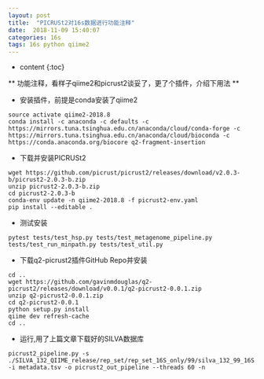 ```yaml
---
layout: post
title:  "PICRUSt2对16s数据进行功能注释"
date:  2018-11-09 15:40:07     
categories: 16s
tags: 16s python qiime2
---
```


* content
{:toc}

** 功能注释，看样子qiime2和picrust2谈妥了，更了个插件，介绍下用法 **

* 安装插件，前提是conda安装了qiime2

```
source activate qiime2-2018.8
conda install -c anaconda -c defaults -c https://mirrors.tuna.tsinghua.edu.cn/anaconda/cloud/conda-forge -c https://mirrors.tuna.tsinghua.edu.cn/anaconda/cloud/bioconda -c https://conda.anaconda.org/biocore q2-fragment-insertion
```
* 下载并安装PICRUSt2


```
wget https://github.com/picrust/picrust2/releases/download/v2.0.3-b/picrust2-2.0.3-b.zip
unzip picrust2-2.0.3-b.zip
cd picrust2-2.0.3-b
conda-env update -n qiime2-2018.8 -f picrust2-env.yaml
pip install --editable .
```
* 测试安装

```
pytest tests/test_hsp.py tests/test_metagenome_pipeline.py tests/test_run_minpath.py tests/test_util.py
```
* 下载q2-picrust2插件GitHub Repo并安装
```
cd ..
wget https://github.com/gavinmdouglas/q2-picrust2/releases/download/v0.0.1/q2-picrust2-0.0.1.zip
unzip q2-picrust2-0.0.1.zip
cd q2-picrust2-0.0.1
python setup.py install
qiime dev refresh-cache
cd ..
```
* 运行,用了上篇文章下载好的SILVA数据库
```
picrust2_pipeline.py -s ./SILVA_132_QIIME_release/rep_set/rep_set_16S_only/99/silva_132_99_16S.fna -i metadata.tsv -o picrust2_out_pipeline --threads 60 -n
```
